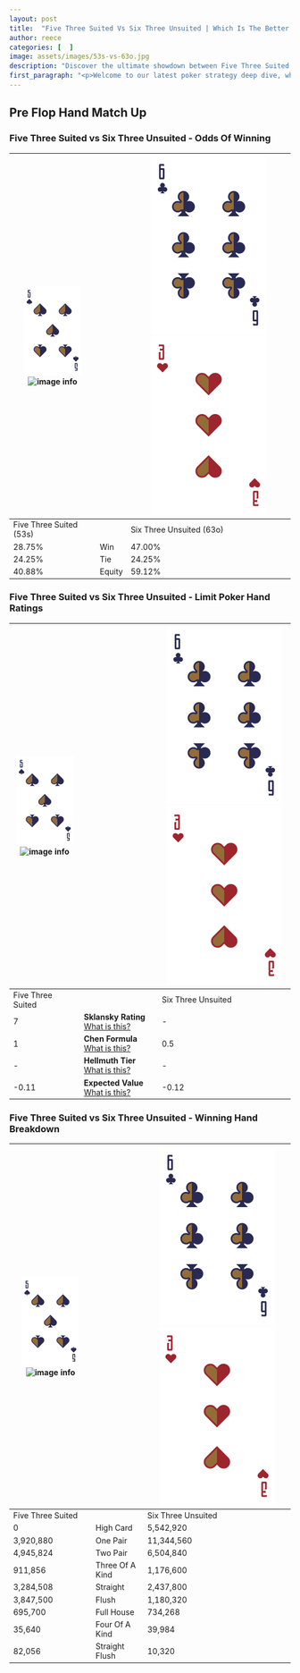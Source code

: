 ```yaml
---
layout: post
title:  "Five Three Suited Vs Six Three Unsuited | Which Is The Better Hand In Poker? A Complete Guide"
author: reece
categories: [  ]
image: assets/images/53s-vs-63o.jpg
description: "Discover the ultimate showdown between Five Three Suited and Six Three Unsuited in poker! Uncover the odds, strategies, and scenarios where one hand triumphs over the other. Get ready to up your poker game with this thrilling analysis."
first_paragraph: "<p>Welcome to our latest poker strategy deep dive, where we're pitting two distinct hands against each other in a high-stakes showdown: Five Three Suited vs Six Three Unsuited.</p><p>In the dynamic world of poker, every decision counts, and knowing which hand holds the upper hand is key to your success at the table.</p><p>In this article, we'll dissect these two hands, explore the scenarios where one dominates the other, and equip you with the knowledge to make strategic choices that can tip the odds in your favor.</p><p>Get ready to unravel the intriguing dynamics of these poker hands and elevate your game to new heights.</p>"
---
```




[comment]: # (sp0)

## Pre Flop Hand Match Up

<div class="table hand-ratings" markdown="1"> 



### Five Three Suited vs Six Three Unsuited - Odds Of Winning


    
| ![image info](assets/images/hand1/5.png) ![image info](assets/images/hand1/3s.png) |  | ![image info](assets/images/hand2/6.png) ![image info](assets/images/hand2/3o.png) |
| -------- | -------- | -------- |
| Five Three Suited (53s) |  | Six Three Unsuited (63o) |
| 28.75% | Win | 47.00% |
| 24.25% | Tie | 24.25% |
| 40.88% | Equity | 59.12% |




[comment]: # (sp1)



### Five Three Suited vs Six Three Unsuited - Limit Poker Hand Ratings


    
| ![image info](assets/images/hand1/5.png) ![image info](assets/images/hand1/3s.png) |  | ![image info](assets/images/hand2/6.png) ![image info](assets/images/hand2/3o.png) |
| -------- | -------- | -------- |
| Five Three Suited |  | Six Three Unsuited |
| 7 | **Sklansky Rating** [What is this?](/sklansky-rating-explained) | - |
| 1 | **Chen Formula** [What is this?](/chen-formula-explained) | 0.5 |
| - | **Hellmuth Tier** [What is this?](/Hellmuth-tier-explained) | - |
| -0.11 | **Expected Value** [What is this?](/expected-value-explained) | -0.12 |




[comment]: # (sp2)



### Five Three Suited vs Six Three Unsuited - Winning Hand Breakdown


    
| ![image info](assets/images/hand1/5.png) ![image info](assets/images/hand1/3s.png) |  | ![image info](assets/images/hand2/6.png) ![image info](assets/images/hand2/3o.png) |
| -------- | -------- | -------- |
| Five Three Suited |  | Six Three Unsuited |
| 0 | High Card | 5,542,920 |
| 3,920,880 | One Pair | 11,344,560 |
| 4,945,824 | Two Pair | 6,504,840 |
| 911,856 | Three Of A Kind | 1,176,600 |
| 3,284,508 | Straight | 2,437,800 |
| 3,847,500 | Flush | 1,180,320 |
| 695,700 | Full House | 734,268 |
| 35,640 | Four Of A Kind | 39,984 |
| 82,056 | Straight Flush | 10,320 |




[comment]: # (sp3)



</div>

[comment]: # (sp4)



[comment]: # (sp5)

